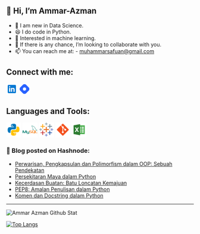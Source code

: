 
 ## 👋 Hi, I’m Ammar-Azman
- 🤗 I am new in Data Science.
- 😆 I do code in Python. 
- 🤖 Interested in machine learning.
- 💞️ If there is any chance, I’m looking to collaborate with you.
- 📫 You can reach me at: - muhammarsafuan@gmail.com

## Connect with me:
[<img allign="left" alt="https://www.linkedin.com/in/ammar-azman/" width ="30px" src="svg-symbol/icons8-linkedin (1).svg" />][Linkedin]
[<img allign="left" alt="https://ammarazman.hashnode.dev/" width ="30px" src="svg-symbol/icons8-hashnode.svg" />][Hashnode]

[Hashnode]: https://ammarazman.hashnode.dev/
[Linkedin]: https://www.linkedin.com/in/ammar-azman/

## Languages and Tools:
[<img allign="left" alt="Python" width ="40px" src="svg-symbol/icons8-python.svg" />][Python]
[<img allign="left" alt="MySQL" width ="40px" src="svg-symbol/icons8-mysql-logo (1).svg" />][MySQL]
[<img allign="left" alt="Tableau" width ="40px" src="svg-symbol/icons8-tableau-software.svg" />][Tableau]
[<img allign="left" alt="Git" width ="40px" src="svg-symbol/icons8-git.svg" />][Git]
[<img allign="left" alt="Excel" width ="40px" src="svg-symbol/icons8-microsoft-excel.svg" />][Excel]

### 🚨 Blog posted on Hashnode:

<!-- BLOG-POST-LIST:START -->
- [Perwarisan, Pengkapsulan dan Polimorfism dalam OOP: Sebuah Pendekatan](https://ammarazman.hashnode.dev/perwarisan-pengkapsulan-dan-polimorfism-dalam-oop)
- [Persekitaran Maya dalam Python](https://ammarazman.hashnode.dev/persekitaran-maya-dalam-python)
- [Kecerdasan Buatan: Batu Loncatan Kemajuan](https://ammarazman.hashnode.dev/kecerdasan-buatan-batu-loncatan-kemajuan)
- [PEP8: Amalan Penulisan dalam Python](https://ammarazman.hashnode.dev/pep8-amalan-penulisan-dalam-python)
- [Komen dan Docstring dalam Python](https://ammarazman.hashnode.dev/komen-dan-docstring-dalam-python)
<!-- BLOG-POST-LIST:END -->

---
<img allign="left" alt="Ammar Azman Github Stat" src="https://github-readme-stats.vercel.app/api?username=Ammar-Azman&show_icons=True&hide_border=True&theme=tokyonight" />

[![Top Langs](https://github-readme-stats.vercel.app/api/top-langs/?username=Ammar-Azman&show_icons=True&hide_border=True&theme=tokyonight)](https://github.com/anuraghazra/github-readme-stats)


[Git]:""
[Python]:""
[MySQL]:""
[Tableau]:""
[Excel]:""
